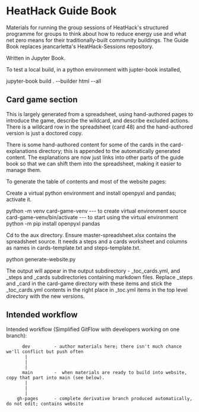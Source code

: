 # HeatHack Guide Book

Materials for running the group sessions of HeatHack's structured programme for groups to think about how to reduce energy use and what net zero means for their traditionally-built community buildings.  The Guide Book replaces 
jeancarletta's HeatHack-Sessions repository.

Written in Jupyter Book.

To test a local build, in a python environment with jupter-book installed,

jupyter-book build . --builder html --all

## Card game section

This is largely generated from a spreadsheet, using hand-authored pages to introduce the game, describe the wildcard, and describe excluded actions. There is a wildcard row in the spreadsheet (card 48) and the hand-authored version is just a doctored copy.


There is some hand-authored content for some of the cards in the card-explanations directory; this is appended to the automatically generated content. The explanations are now just links into other parts of the guide book so that we can shift them into the spreadsheet, making it easier to manage them.

To generate the table of contents and most of the website pages:

Create a virtual python environment and install openpyxl and pandas; activate it.


python -m venv card-game-venv   --- to create virtual environment
source card-game-venv/bin/activate --- to start using the virtual environment
python -m pip install openpyxl pandas

Cd to the aux directory.  Ensure master-spreadsheet.xlsx contains the spreadsheet source.  It needs a steps and a cards worksheet and columns as names in cards-template.txt and steps-template.txt.

python generate-website.py

The output will appear in the output subdirectory - _toc_cards.yml, and _steps and _cards subdirectories containing markdown files.  Replace _steps and _card in the card-game directory with these items and stick the _toc_cards.yml contents in the right place in _toc.yml items in the top level directory with the new versions.

## Intended workflow

Intended workflow (Simplified GitFlow with developers working on one branch):

          dev         - author materials here; there isn't much chance we'll conflict but push often
           |
           |
           |
          main        -  when materials are ready to build into website, copy that part into main (see below).
           |
           |
           |
        gh-pages      - complete derivative branch produced automatically, do not edit; contains website
